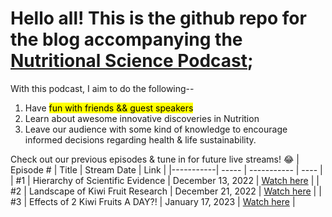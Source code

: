 # Hello all! This is the github repo for the blog accompanying the [Nutritional Science Podcast](https://www.youtube.com/@katalystkat/streams); 

With this podcast, I aim to do the following-- 
1. Have <mark>fun<mark> with friends && guest speakers
2. Learn about awesome innovative discoveries in Nutrition 
3. Leave our audience with some kind of knowledge to encourage informed decisions regarding health & life sustainability. 

Check out our previous episodes & tune in for future live streams! :joy:
| Episode # | Title | Stream Date | Link |
|-----------| ----- | ----------- | ---- |
|    #1     | Hierarchy of Scientific Evidence | December 13, 2022 | [Watch here](https://www.youtube.com/watch?v=mhqagKe7qwo&t=2941s) |
|    #2     | Landscape of Kiwi Fruit Research | December 21, 2022 | [Watch here](https://www.youtube.com/watch?v=UMkexT3Xv6M&t=3754s) |
|    #3     | Effects of 2 Kiwi Fruits A DAY?! | January 17, 2023 | [Watch here](https://www.youtube.com/watch?v=mhqagKe7qwo&t=2941s) |

